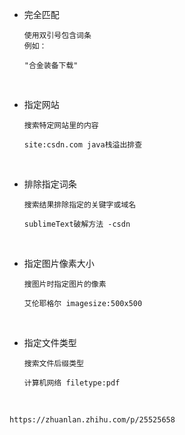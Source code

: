- 完全匹配
  ```text
  使用双引号包含词条
  例如：
  
  "合金装备下载"
  ```

<br/>

- 指定网站
  ```text
  搜索特定网站里的内容
  
  site:csdn.com java栈溢出排查
  ```

<br/>

- 排除指定词条
  ```text
  搜索结果排除指定的关键字或域名
  
  sublimeText破解方法 -csdn
  ```

<br/>

- 指定图片像素大小
  ```text
  搜图片时指定图片的像素
  
  艾伦耶格尔 imagesize:500x500
  ```

<br/>

- 指定文件类型
  ```text
  搜索文件后缀类型
  
  计算机网络 filetype:pdf
  ```

<br/>

```sh
https://zhuanlan.zhihu.com/p/25525658
```
